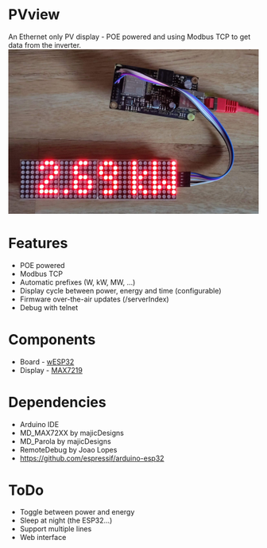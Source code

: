 # PVview

An Ethernet only PV display - POE powered and using Modbus TCP to get data from the inverter.
![wESP32 with display](Controller+Display.jpg)

# Features

- POE powered
- Modbus TCP
- Automatic prefixes (W, kW, MW, ...)
- Display cycle between power, energy and time (configurable)
- Firmware over-the-air updates (/serverIndex)
- Debug with telnet

# Components

- Board - [wESP32](https://wesp32.com/)
- Display - [MAX7219](https://www.az-delivery.de/collections/leds/products/4-x-64er-led-matrix-display)

# Dependencies

- Arduino IDE
- MD_MAX72XX by majicDesigns
- MD_Parola by majicDesigns
- RemoteDebug by Joao Lopes
- https://github.com/espressif/arduino-esp32

# ToDo

- Toggle between power and energy
- Sleep at night (the ESP32...)
- Support multiple lines
- Web interface

